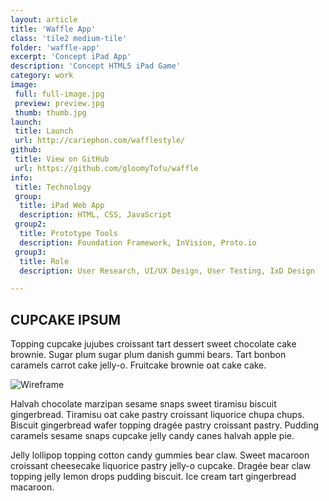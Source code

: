 ```yaml
---
layout: article
title: 'Waffle App'
class: 'tile2 medium-tile'
folder: 'waffle-app'
excerpt: 'Concept iPad App'
description: 'Concept HTML5 iPad Game'
category: work
image:
 full: full-image.jpg
 preview: preview.jpg
 thumb: thumb.jpg
launch: 
 title: Launch
 url: http://cariephon.com/wafflestyle/
github: 
 title: View on GitHub
 url: https://github.com/gloomyTofu/waffle
info:
 title: Technology
 group: 
  title: iPad Web App
  description: HTML, CSS, JavaScript
 group2: 
  title: Prototype Tools
  description: Foundation Framework, InVision, Proto.io
 group3: 
  title: Role
  description: User Research, UI/UX Design, User Testing, IxD Design

---
```


## CUPCAKE IPSUM

Topping cupcake jujubes croissant tart dessert sweet chocolate cake brownie. Sugar plum sugar plum danish gummi bears. Tart bonbon caramels carrot cake jelly-o. Fruitcake brownie oat cake cake.

<div class="screenshot-container">
	<img src="/assets/images/work/{{page.folder}}/preview.jpg 1x" srcset="/assets/images/work/{{page.folder}}/preview@2x.jpg 2x" alt="Wireframe" />
</div>

Halvah chocolate marzipan sesame snaps sweet tiramisu biscuit gingerbread. Tiramisu oat cake pastry croissant liquorice chupa chups. Biscuit gingerbread wafer topping dragée pastry croissant pastry. Pudding caramels sesame snaps cupcake jelly candy canes halvah apple pie.

Jelly lollipop topping cotton candy gummies bear claw. Sweet macaroon croissant cheesecake liquorice pastry jelly-o cupcake. Dragée bear claw topping jelly lemon drops pudding biscuit. Ice cream tart gingerbread macaroon.
